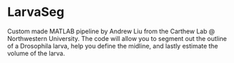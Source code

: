 # LarvaSeg
Custom made MATLAB pipeline by Andrew Liu from the Carthew Lab @ Northwestern University. The code will allow you to segment out the outline of a Drosophila larva, help you define the midline, and lastly estimate the volume of the larva.
